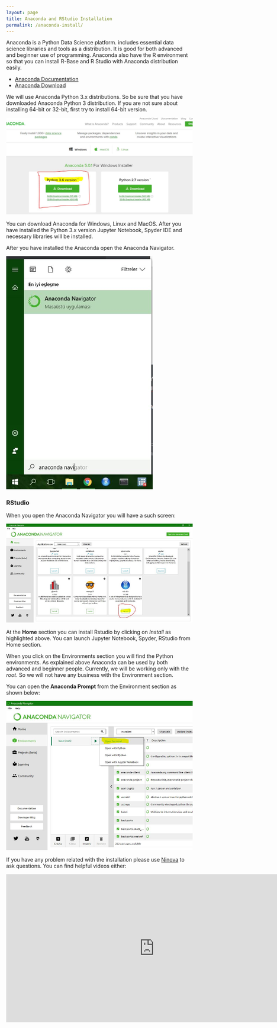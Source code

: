 ```yaml
---
layout: page
title: Anaconda and RStudio Installation
permalink: /anaconda-install/
---
```


Anaconda is a Python Data Science platform. includes essential data science libraries and tools as a distribution. It is good for both advanced and beginner use of programming. Anaconda also have the R environment so that you can install R-Base and R Studio with Anaconda distribution easily. 

- [Anaconda Documentation](https://conda.io/docs/user-guide/overview.html)
- [Anaconda Download](https://www.anaconda.com/download/)

We will use Anaconda Python 3.x distributions. So be sure that you have downloaded Anaconda Python 3 distribution. If you are not sure about installing 64-bit or 32-bit, first try to install 64-bit version. 

![](/assets/anaconda-download.jpg)

You can download Anaconda for Windows, Linux and MacOS. After you have installed the Python 3.x version Jupyter Notebook, Spyder IDE and necessary libraries will be installed. 

After you have installed the Anaconda open the Anaconda Navigator. 

![](/assets/anaconda-navigator.jpg)

### RStudio ###

When you open the Anaconda Navigator you will have a such screen:

![](/assets/rstudio-install.jpg)

At the **Home** section you can install Rstudio by clicking on *Install* as highlighted above. You can launch Jupyter Notebook, Spyder, RStudio from Home section. 

When you click on the Environments section you will find the Python environments. As explained above Anaconda can be used by both advanced and beginner people. Currently, we will be working only with the *root*. So we will not have any business with the Environment section. 

You can open the **Anaconda Prompt** from the Environment section as shown below:

![](/assets/anaconda-environment.jpg)

If you have any problem related with the installation please use [Ninova](http://ninova.itu.edu.tr/) to ask questions. You can find helpful videos either:

<iframe width="800" height="400" src="https://www.youtube.com/embed/LrMOrMb8-3s" frameborder="0" allow="autoplay; encrypted-media" allowfullscreen></iframe>